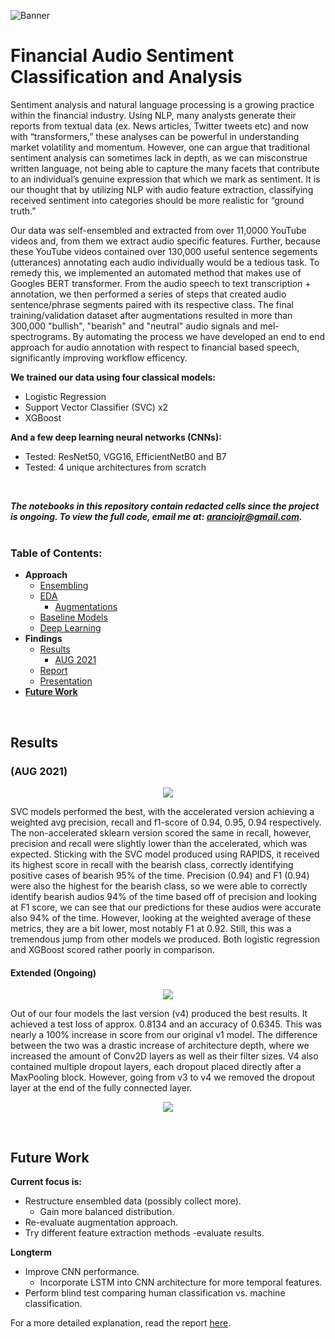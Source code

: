 ![Banner](https://i.gyazo.com/2e52e69c80f4884d0d3c5e37742115f3.jpg)
# Financial Audio Sentiment Classification and Analysis

Sentiment analysis and natural language processing is a growing practice within the financial industry. Using NLP, many analysts generate their reports from textual data (ex. News articles, Twitter tweets etc) and now with “transformers,” these analyses can be powerful in understanding market volatility and momentum. However, one can argue that traditional sentiment analysis can sometimes lack in depth, as we can misconstrue written language, not being able to capture the many facets that contribute to an individual’s genuine expression that which we mark as sentiment. It is our thought that by utilizing NLP with audio feature extraction, classifying received sentiment into categories should be more realistic for “ground truth.”  

Our data was self-ensembled and extracted from over 11,0000 YouTube videos and, from them we extract audio specific features. Further, because these YouTube videos contained over 130,000 useful sentence segements (utterances) annotating each audio individually would be a tedious task. To remedy this, we implemented an automated method that makes use of Googles BERT transformer. From the audio speech to text transcription + annotation, we then performed a series of steps that created audio sentence/phrase segments paired with its respective class. The final training/validation dataset after augmentations resulted in more than 300,000 "bullish", "bearish" and "neutral" audio signals and mel-spectrograms. By automating the process we have developed an end to end approach for audio annotation with respect to financial based speech, significantly improving workflow efficency.

**We trained our data using four classical models:**
- Logistic Regression
- Support Vector Classifier (SVC) x2
- XGBoost

**And a few deep learning neural networks (CNNs):**
- Tested: ResNet50, VGG16, EfficientNetB0 and B7
- Tested: 4 unique architectures from scratch
<br>

**_The notebooks in this repository contain redacted cells since the project is ongoing. To view the full code, email me at: aranciojr@gmail.com._**
<br>
<br>

### Table of Contents:
- **Approach**
    - [Ensembling](https://jra333.github.io/Financial-Audio-Classification/Dataset-Ensembling/dataset_ensembling.html)
    - [EDA](https://jra333.github.io/Financial-Audio-Classification/EDA-Augmentations/exploratory_data_analysis.html)
      - [Augmentations](https://jra333.github.io/Financial-Audio-Classification/EDA-Augmentations/datasetsplit_augmentations.html)
    - [Baseline Models](https://jra333.github.io/Financial-Audio-Classification/Baseline-Modeling/features_baseline_modeling.html)
    - [Deep Learning](https://jra333.github.io/Financial-Audio-Classification/Ext-Modeling-DeepLearning/extended_modeling_deepLearning.html)
- **Findings**
    - [Results](https://github.com/jra333/Financial-Audio-Classification#results)
      - [AUG 2021](https://github.com/jra333/Financial-Audio-Classification#aug-2021)
    - [Report](https://github.com/jra333/Financial-Audio-Classification/blob/main/FASC(report).pdf)
    - [Presentation](https://github.com/jra333/Financial-Audio-Classification/blob/main/FASC(presentation).pdf)
- [**Future Work**](https://github.com/jra333/Financial-Audio-Classification#future-work)
<br>

## Results

### (AUG 2021)
<p align="center">
    <img src="https://i.gyazo.com/8e2b4412f54c660c12a351cacf17cb46.png">
    </p>

SVC models performed the best, with the accelerated version achieving a weighted avg precision, recall and f1-score of 0.94, 0.95, 0.94 respectively. The non-accelerated sklearn version scored the same in recall, however, precision and recall were slightly lower than the accelerated, which was expected. Sticking with the SVC model produced using RAPIDS, it received its highest score in recall with the bearish class, correctly identifying positive cases of bearish 95% of the time. Precision (0.94) and F1 (0.94) were also the highest for the bearish class, so we were able to correctly identify bearish audios 94% of the time based off of precision and looking at F1 score, we can see that our predictions for these audios were accurate also 94% of the time.  However, looking at the weighted average of these metrics, they are a bit lower, most notably F1 at 0.92. Still, this was a tremendous jump from other models we produced. Both logistic regression and XGBoost scored rather poorly in comparison.

#### Extended (Ongoing)

<p align="center">
    <img src="https://i.gyazo.com/9bb1b3899e95d05269ebda8f6fabad37.png">
    </p>

Out of our four models the last version (v4) produced the best results. It achieved a test loss of approx. 0.8134 and an accuracy of 0.6345. This was nearly a 100% increase in score from our original v1 model. The difference between the two was a drastic increase of architecture depth, where we increased the amount of Conv2D layers as well as their filter sizes. V4 also contained multiple dropout layers, each dropout placed directly after a MaxPooling block. However, going from v3 to v4 we removed the dropout layer at the end of the fully connected layer.

<p align="center">
    <img src="https://i.gyazo.com/b444a718a3ad93a5764d0e3738cfc879.png">
    </p>
<br>

## Future Work

**Current focus is:**

- Restructure ensembled data (possibly collect more).
    - Gain more balanced distribution.
- Re-evaluate augmentation approach.
- Try different feature extraction methods -evaluate results.

**Longterm**
- Improve CNN performance.
    - Incorporate LSTM into CNN architecture for more temporal features.
- Perform blind test comparing human classification vs. machine classification.



For a more detailed explanation, read the report [here](https://github.com/jra333/Financial-Audio-Classification/blob/main/FinancialAudioSentimentClassification(report).pdf). 


